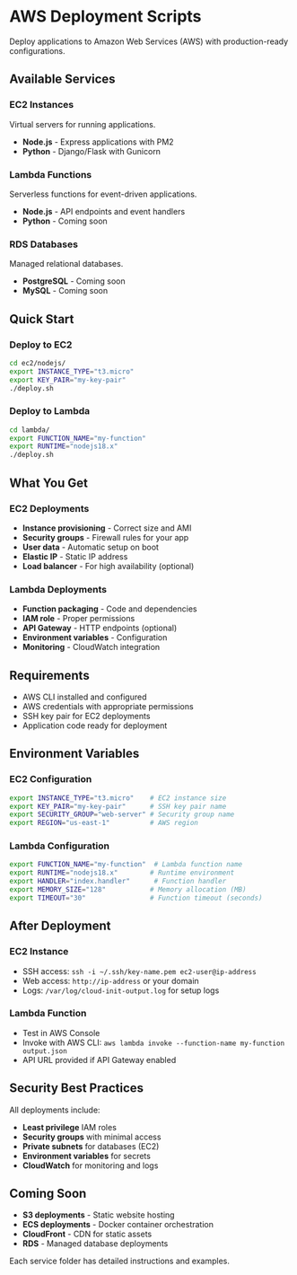 # AWS Deployment Scripts

Deploy applications to Amazon Web Services (AWS) with production-ready configurations.

## Available Services

### EC2 Instances
Virtual servers for running applications.
- **Node.js** - Express applications with PM2
- **Python** - Django/Flask with Gunicorn

### Lambda Functions
Serverless functions for event-driven applications.
- **Node.js** - API endpoints and event handlers
- **Python** - Coming soon

### RDS Databases
Managed relational databases.
- **PostgreSQL** - Coming soon
- **MySQL** - Coming soon

## Quick Start

### Deploy to EC2
```bash
cd ec2/nodejs/
export INSTANCE_TYPE="t3.micro"
export KEY_PAIR="my-key-pair"
./deploy.sh
```

### Deploy to Lambda
```bash
cd lambda/
export FUNCTION_NAME="my-function"
export RUNTIME="nodejs18.x"
./deploy.sh
```

## What You Get

### EC2 Deployments
- **Instance provisioning** - Correct size and AMI
- **Security groups** - Firewall rules for your app
- **User data** - Automatic setup on boot
- **Elastic IP** - Static IP address
- **Load balancer** - For high availability (optional)

### Lambda Deployments
- **Function packaging** - Code and dependencies
- **IAM role** - Proper permissions
- **API Gateway** - HTTP endpoints (optional)
- **Environment variables** - Configuration
- **Monitoring** - CloudWatch integration

## Requirements

- AWS CLI installed and configured
- AWS credentials with appropriate permissions
- SSH key pair for EC2 deployments
- Application code ready for deployment

## Environment Variables

### EC2 Configuration
```bash
export INSTANCE_TYPE="t3.micro"    # EC2 instance size
export KEY_PAIR="my-key-pair"      # SSH key pair name
export SECURITY_GROUP="web-server" # Security group name
export REGION="us-east-1"          # AWS region
```

### Lambda Configuration
```bash
export FUNCTION_NAME="my-function"  # Lambda function name
export RUNTIME="nodejs18.x"        # Runtime environment
export HANDLER="index.handler"      # Function handler
export MEMORY_SIZE="128"           # Memory allocation (MB)
export TIMEOUT="30"                # Function timeout (seconds)
```

## After Deployment

### EC2 Instance
- SSH access: `ssh -i ~/.ssh/key-name.pem ec2-user@ip-address`
- Web access: `http://ip-address` or your domain
- Logs: `/var/log/cloud-init-output.log` for setup logs

### Lambda Function
- Test in AWS Console
- Invoke with AWS CLI: `aws lambda invoke --function-name my-function output.json`
- API URL provided if API Gateway enabled

## Security Best Practices

All deployments include:
- **Least privilege** IAM roles
- **Security groups** with minimal access
- **Private subnets** for databases (EC2)
- **Environment variables** for secrets
- **CloudWatch** for monitoring and logs

## Coming Soon

- **S3 deployments** - Static website hosting
- **ECS deployments** - Docker container orchestration
- **CloudFront** - CDN for static assets
- **RDS** - Managed database deployments

Each service folder has detailed instructions and examples.